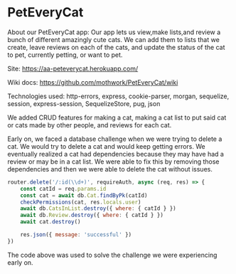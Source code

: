 # PetEveryCat


About our PetEveryCat app:
    Our app lets us view,make lists,and review a bunch of different amazingly cute cats. We can add them to lists that we create, leave reviews on each of the cats, and update the status of the cat to pet, currently petting, or want to pet.

Site: https://aa-peteverycat.herokuapp.com/

Wiki docs: https://github.com/mothwork/PetEveryCat/wiki

Technologies used:
    http-errors, express, cookie-parser, morgan, sequelize, session, express-session, SequelizeStore, pug, json

We added CRUD features for making a cat, making a cat list to put said cat or cats made by other people, and reviews for each cat.

Early on, we faced a database challenge when we were trying to delete a cat. We would try to delete a cat and would keep getting errors. We eventually realized a cat had dependencies because they may have had a review or may be in a cat list. We were able to fix this by removing those dependencies and then we were able to delete the cat without issues.

```js
router.delete('/:id(\\d+)', requireAuth, async (req, res) => {
    const catId = req.params.id
    const cat = await db.Cat.findByPk(catId)
    checkPermissions(cat, res.locals.user)
    await db.CatsInList.destroy({ where: { catId } })
    await db.Review.destroy({ where: { catId } })
    await cat.destroy()

    res.json({ message: 'successful' })
})
```

The code above was used to solve the challenge we were experiencing early on.
